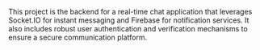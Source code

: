 This project is the backend for a real-time chat application that leverages Socket.IO for instant messaging and Firebase for notification services. It also includes robust user authentication and verification mechanisms to ensure a secure communication platform.